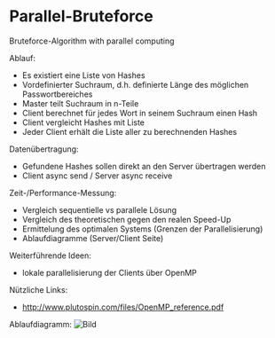 # Parallel-Bruteforce
Bruteforce-Algorithm with parallel computing

Ablauf:

- Es existiert eine Liste von Hashes
- Vordefinierter Suchraum, d.h. definierte Länge des möglichen Passwortbereiches
- Master teilt Suchraum in n-Teile 
- Client berechnet für jedes Wort in seinem Suchraum einen Hash
- Client vergleicht Hashes mit Liste
- Jeder Client erhält die Liste aller zu berechnenden Hashes



Datenübertragung:

- Gefundene Hashes sollen direkt an den Server übertragen werden
- Client async send / Server async receive 

Zeit-/Performance-Messung:

- Vergleich sequentielle vs parallele Lösung
- Vergleich des theoretischen gegen den realen Speed-Up
- Ermittelung des optimalen Systems (Grenzen der Parallelisierung)
- Ablaufdiagramme (Server/Client Seite)

Weiterführende Ideen:

- lokale parallelisierung der Clients über OpenMP

Nützliche Links:
- http://www.plutospin.com/files/OpenMP_reference.pdf

Ablaufdiagramm:
![Bild](http://i58.tinypic.com/2vjd0rq.png "Ablaufdiagramm")
